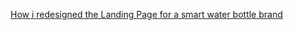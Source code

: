 
[How i redesigned the Landing Page for a smart water bottle brand](https://bootcamp.uxdesign.cc/heres-how-i-designed-a-landing-page-for-a-smart-water-bottle-brand-ba4caffe9307)


